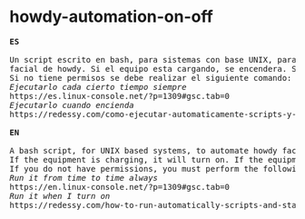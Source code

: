 # howdy-automation-on-off
<pre>
<b>ES</b>

Un script escrito en bash, para sistemas con base UNIX, para automatizar el encendido o apagado del reconocimiento
facial de howdy. Si el equipo esta cargando, se encendera. Si el equipo no esta cargando se apagara para ahorrar batería
Si no tiene permisos se debe realizar el siguiente comando: chmod +x howdy.sh
<i>Ejecutarlo cada cierto tiempo siempre</i>
https://es.linux-console.net/?p=1309#gsc.tab=0
<i>Ejecutarlo cuando encienda</i>
https://redessy.com/como-ejecutar-automaticamente-scripts-y-comandos-de-inicio-de-linux/

<b>EN</b>

A bash script, for UNIX based systems, to automate howdy facial recognition on or off. 
If the equipment is charging, it will turn on. If the equipment is not charging, it will turn off to save battery.
If you do not have permissions, you must perform the following command: chmod +x howdy.sh
<i>Run it from time to time always</i>
https://en.linux-console.net/?p=1309#gsc.tab=0
<i>Run it when I turn on</i>
https://redessy.com/how-to-run-automatically-scripts-and-start-commands-of-linux/
</pre>
